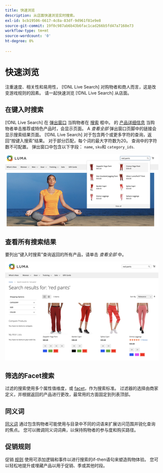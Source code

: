 ```yaml
---
title: 快速浏览
description: 从店面快速浏览实时搜索。
exl-id: bcb19506-6617-4c8a-83df-9d961f81e9e8
source-git-commit: 19f0c987ab6b43b6fac1cad266b5fd47a7168e73
workflow-type: tm+mt
source-wordcount: '0'
ht-degree: 0%

---
```


# 快速浏览

注重速度、相关性和易用性， [!DNL Live Search] 对购物者和商人而言，这是改变游戏规则的因素。 请一起快速浏览 [!DNL Live Search] 从店面。

## 在键入时搜索

[!DNL Live Search] 在 [弹出窗口](storefront-popover.md) 当购物者在 [搜索](https://docs.magento.com/user-guide/catalog/search-quick.html) 框中。 的 [产品详细信息](https://docs.magento.com/user-guide/quick-tour/product-page.html) 当购物者单击推荐或特色产品时，会显示页面。 A _查看全部_ 弹出窗口页脚中的链接会显示搜索结果页面。
[!DNL Live Search] 对于包含两个或更多字符的查询，返回“按键入搜索”结果。 对于部分匹配，每个词的最大字符数为20。 查询中的字符数不可配置。 弹出窗口中包含以下字段： `name`, `sku`和 `category_ids`.

![店面示例 — 在键入时搜索](assets/storefront-search-as-you-type.png)

## 查看所有搜索结果

要列出“键入时搜索”查询返回的所有产品，请单击 _查看全部_ 中。

![店面 — 价格彩块化示例](assets/storefront-view-all-search-results.png)

## 筛选的Facet搜索

过滤的搜索使用多个属性值维度，或 [facet](facets.md)，作为搜索标准。 过滤器的选择由商家定义，并根据返回的产品进行更改，最常用的方面固定到列表顶部。

## 同义词

[同义词](synonyms.md) 通过包含购物者可能使用与目录中不同的词语来扩展访问范围并锐化查询的焦点。 您可以微调同义词词典，以保持购物者的参与度和购买路径。

## 促销规则

促销 [规则](rules.md) 使用可添加逻辑和事件以进行搜索的if-then语句来塑造购物体验。 您可以轻松地提升或埋藏产品以用于促销、季或其他时段。
